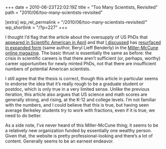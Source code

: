 +++
date = 2010-06-23T22:02:19Z
title = "Too Many Scientists, Revisited"
path = "2010/06/too-many-scientists-revisited"

[extra]
wp_rel_permalink = "/2010/06/too-many-scientists-revisited/"
wp_shortlink = "/?p=227"
+++

I thought I’d flag that the article about the oversupply of US PhDs that
[appeared in Scientific American in April](http://www.scientificamerican.com/article.cfm?id=does-the-us-produce-too-m)
and that [I discussed](./2010/does-the-u-s-produce-too-many-scientists.md) has
[resurfaced in expanded form](http://www.miller-mccune.com/science/the-real-science-gap-16191/)
(same author, Beryl Lieff Benderly) in the
[Miller-McCune online magazine](http://miller-mccune.com/). The basic thrust
is essentially the same as before: the crisis in scientific careers is that
there aren’t sufficient (or, perhaps, worthy) career opportunities for newly
minted PhDs, not that there are insufficient numbers of potential American
scientists.

I still agree that the thesis is correct, though this article in particular
seems to endorse the idea that it’s really rough to be a graduate student or
postdoc, which is only true in a very limited sense. Unlike the previous
iteration, this article also argues that US science and math scores are
generally strong, and rising, at the K-12 and college levels. I’m not familiar
with the numbers, and I could believe that this is true, but having seen
average Berkeley students try to work with fractions, even if it is true, we
need to do better.

As a side note, I’ve never heard of this Miller-McCune thing; it seems to be a
relatively new organization funded by essentially one wealthy person. Given
that, the website is pretty professional-looking and there’s a lot of content.
Generally seems to be an earnest endeavor.
